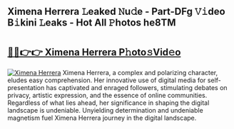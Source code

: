 ## Ximena Herrera 𝙻eaked 𝙽u𝚍e - Part-DFg 𝚅𝚒deo B𝚒kini 𝙻eaks - Hot All 𝙿hotos he8TM

# <h2><a href="http://ld20kmm.urlbe.top/?page=Ximena+Herrera">🔗🔗👉👉 Ximena Herrera P𝚑oto𝚜Vid𝚎o</a></h2>

[![Ximena Herrera](https://i.imgur.com/eBuTRDB.gif)](http://ld20kmm.urlbe.top/?page=Ximena+Herrera)
Ximena Herrera, a complex and polarizing character, eludes easy comprehension. Her innovative use of digital media for self-presentation has captivated and enraged followers, stimulating debates on privacy, artistic expression, and the essence of online communities. Regardless of what lies ahead, her significance in shaping the digital landscape is undeniable. Unyielding determination and undeniable magnetism fuel Ximena Herrera journey in the digital landscape.

